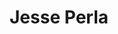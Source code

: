 ---
# Display name
title: Jesse Perla

# Username (this should match the folder name)
authors:
- admin

# Is this the primary user of the site?
superuser: true

# Role/position
# role:
# - Associate Professor, Vancouver School of Economics 
# - Associate Member, Computer Science

# Organizations/Affiliations
organizations:
- name: Associate Professor, UBC Vancouver School of Economics
  url: https://economics.ubc.ca/
- name: Associate Member, UBC Computer Science
  url: https://www.cs.ubc.ca/  

# # Short bio (displayed in user profile at end of posts)
# bio: My research interests include distributed robotics, mobile computing and programmable matter.

interests:
- Growth/Macro-Development
- Macro-Finance
- Macro-IO
- Machine Learning and AI

education:
  courses:
  - course: PhD in Economics
    institution: NYU
    year: 2013
  - course: BSc in Applied Mathematics
    institution: Columbia
    year: 1997
# Social/Academic Networking
# For available icons, see: https://sourcethemes.com/academic/docs/page-builder/#icons
#   For an email link, use "fas" icon pack, "envelope" icon, and a link in the
#   form "mailto:your-email@example.com" or "#contact" for contact widget.
social:
- icon: envelope
  icon_pack: fas
  link: mailto:jesseperla@gmail.com
- icon: twitter
  icon_pack: fab
  link: https://twitter.com/jlperla
- icon: google-scholar
  icon_pack: ai
  link: https://scholar.google.com/citations?user=3lqXmOsAAAAJ&hl=en
- icon: github
  icon_pack: fab
  link: https://github.com/jlperla
- icon: cv
  icon_pack: ai
  link: https://jlperla.github.io/CV/perla_cv.pdf

# Enter email to display Gravatar (if Gravatar enabled in Config)
email: ""

# Organizational groups that you belong to (for People widget)
#   Set this to `[]` or comment out if you are not using People widget.
# user_groups:
# - Researchers
# - Visitors
---